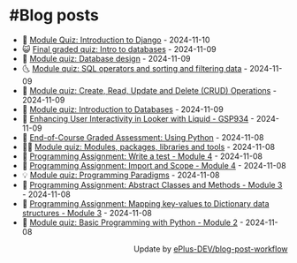 # #Blog posts
<!-- BLOG-POST-LIST:START -->
- 🧰 [Module Quiz: Introduction to Django](https://eplus.dev/module-quiz-introduction-to-django) - 2024-11-10
- 😺 [Final graded quiz: Intro to databases](https://eplus.dev/final-graded-quiz-intro-to-databases) - 2024-11-09
- 🗽 [Module quiz: Database design](https://eplus.dev/module-quiz-database-design) - 2024-11-09
- 🌜 [Module quiz: SQL operators and sorting and filtering data](https://eplus.dev/module-quiz-sql-operators-and-sorting-and-filtering-data) - 2024-11-09
- 📝 [Module quiz: Create, Read, Update and Delete &lpar;CRUD&rpar; Operations](https://eplus.dev/module-quiz-create-read-update-and-delete-crud-operations) - 2024-11-09
- 🚀 [Module quiz: Introduction to Databases](https://eplus.dev/module-quiz-introduction-to-databases) - 2024-11-09
- 💼 [Enhancing User Interactivity in Looker with Liquid - GSP934](https://eplus.dev/enhancing-user-interactivity-in-looker-with-liquid-gsp934) - 2024-11-09
- 🦣 [End-of-Course Graded Assessment: Using Python](https://eplus.dev/end-of-course-graded-assessment-using-python) - 2024-11-08
- 👨‍🏫 [Module quiz: Modules, packages, libraries and tools](https://eplus.dev/module-quiz-modules-packages-libraries-and-tools) - 2024-11-08
- 🔭 [Programming Assignment: Write a test - Module 4](https://eplus.dev/programming-assignment-write-a-test-module-4) - 2024-11-08
- 🤡 [Programming Assignment: Import and Scope - Module 4](https://eplus.dev/programming-assignment-import-and-scope-module-4) - 2024-11-08
- 💡 [Module quiz: Programming Paradigms](https://eplus.dev/module-quiz-programming-paradigms) - 2024-11-08
- 🦣 [Programming Assignment: Abstract Classes and Methods - Module 3](https://eplus.dev/programming-assignment-abstract-classes-and-methods-module-3) - 2024-11-08
- 💪 [Programming Assignment: Mapping key-values to Dictionary data structures - Module 3](https://eplus.dev/programming-assignment-mapping-key-values-to-dictionary-data-structures-module-3) - 2024-11-08
- 🤡 [Module quiz: Basic Programming with Python - Module 2](https://eplus.dev/module-quiz-basic-programming-with-python-module-2) - 2024-11-08<!-- BLOG-POST-LIST:END -->
<div align="right">
  Update by <a target="_blank"
    href="https://github.com/ePlus-DEV/blog-post-workflow">ePlus-DEV/blog-post-workflow</a>
</div>
